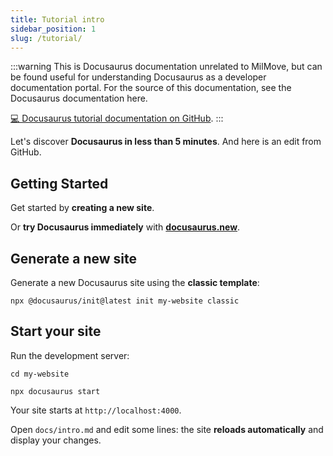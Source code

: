 ```yaml
---
title: Tutorial intro
sidebar_position: 1
slug: /tutorial/
---
```


:::warning
This is Docusaurus documentation unrelated to MilMove, but can be found useful
for understanding Docusaurus as a developer documentation portal. For the source
of this documentation, see the Docusaurus documentation here.

[💻 Docusaurus tutorial documentation on GitHub](https://github.com/facebook/docusaurus/tree/v2.0.0-beta.5/examples/classic/docs).
:::

Let's discover **Docusaurus in less than 5 minutes**. And here is an edit from GitHub.

## Getting Started

Get started by **creating a new site**.

Or **try Docusaurus immediately** with **[docusaurus.new](https://docusaurus.new)**.

## Generate a new site

Generate a new Docusaurus site using the **classic template**:

```shell
npx @docusaurus/init@latest init my-website classic
```

## Start your site

Run the development server:

```shell
cd my-website

npx docusaurus start
```

Your site starts at `http://localhost:4000`.

Open `docs/intro.md` and edit some lines: the site **reloads automatically** and display your changes.
